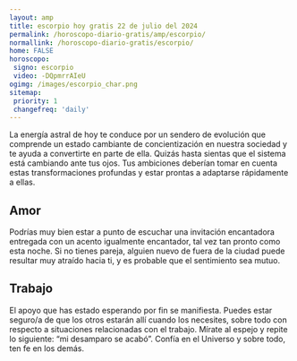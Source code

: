 ```yaml
---
layout: amp
title: escorpio hoy gratis 22 de julio del 2024 
permalink: /horoscopo-diario-gratis/amp/escorpio/
normallink: /horoscopo-diario-gratis/escorpio/
home: FALSE
horoscopo:
 signo: escorpio
 video: -DQpmrrAIeU
ogimg: /images/escorpio_char.png
sitemap:
 priority: 1
 changefreq: 'daily'
---
```



La energía astral de hoy te conduce por un sendero de evolución que comprende un estado cambiante de concientización en nuestra sociedad y te ayuda a convertirte en parte de ella. Quizás hasta sientas que el sistema está cambiando ante tus ojos. Tus ambiciones deberían tomar en cuenta estas transformaciones profundas y estar prontas a adaptarse rápidamente a ellas.

## Amor

Podrías muy bien estar a punto de escuchar una invitación encantadora entregada con un acento igualmente encantador, tal vez tan pronto como esta noche. Si no tienes pareja, alguien nuevo de fuera de la ciudad puede resultar muy atraído hacia ti, y es probable que el sentimiento sea mutuo.

## Trabajo

El apoyo que has estado esperando por fin se manifiesta. Puedes estar seguro/a de que los otros estarán allí cuando los necesites, sobre todo con respecto a situaciones relacionadas con el trabajo. Mírate al espejo y repite lo siguiente: “mi desamparo se acabó”. Confía en el Universo y sobre todo, ten fe en los demás.